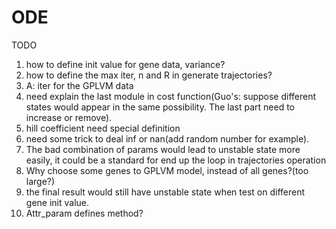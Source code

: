 # ODE

TODO
1. how to define init value for gene data, variance?
2. how to define the max iter, n and R in generate trajectories?
2. A: iter for the GPLVM data
3. need explain the last module in cost function(Guo's: suppose different states would appear in the same possibility. 
The last part need to increase or remove).
4. hill coefficient need special definition
5. need some trick to deal inf or nan(add random number for example).
6. The bad combination of params would lead to unstable state more easily, it could be a standard for end up the loop in 
trajectories operation
7. Why choose some genes to GPLVM model, instead of all genes?(too large?)
8. the final result would still have unstable state when test on different gene init value.
9. Attr_param defines method?